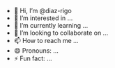 - 👋 Hi, I’m @diaz-rigo
- 👀 I’m interested in ...
- 🌱 I’m currently learning ...
- 💞️ I’m looking to collaborate on ...
- 📫 How to reach me ...
- 😄 Pronouns: ...
- ⚡ Fun fact: ...

<!---
diaz-rigo/diaz-rigo is a ✨ special ✨ repository because its `README.md` (this file) appears on your GitHub profile.
You can click the Preview link to take a look at your changes.
--->
